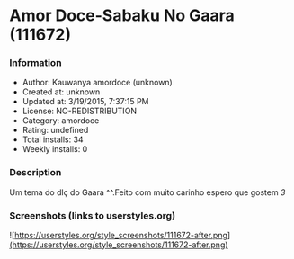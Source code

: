 # Amor Doce-Sabaku No Gaara (111672)

### Information
- Author: Kauwanya amordoce (unknown)
- Created at: unknown
- Updated at: 3/19/2015, 7:37:15 PM
- License: NO-REDISTRIBUTION
- Category: amordoce
- Rating: undefined
- Total installs: 34
- Weekly installs: 0


### Description
Um tema do dlç do Gaara ^^.Feito com muito carinho espero que gostem *3*


### Screenshots (links to userstyles.org)
![https://userstyles.org/style_screenshots/111672-after.png](https://userstyles.org/style_screenshots/111672-after.png)


